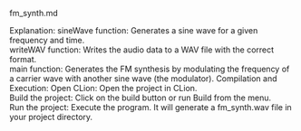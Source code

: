 fm_synth.md

Explanation:
sineWave function: Generates a sine wave for a given frequency and time.<br>
writeWAV function: Writes the audio data to a WAV file with the correct format.<br>
main function: Generates the FM synthesis by modulating the frequency of a carrier wave with another sine wave (the modulator).
Compilation and Execution:
Open CLion: Open the project in CLion.<br>
Build the project: Click on the build button or run Build from the menu.<br>
Run the project: Execute the program. It will generate a fm_synth.wav file in your project directory.

